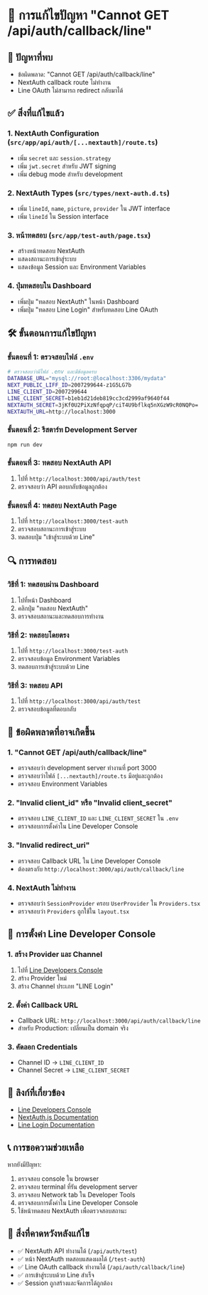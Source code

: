 # 🔧 การแก้ไขปัญหา "Cannot GET /api/auth/callback/line"

## 🚨 ปัญหาที่พบ
- ข้อผิดพลาด: "Cannot GET /api/auth/callback/line"
- NextAuth callback route ไม่ทำงาน
- Line OAuth ไม่สามารถ redirect กลับมาได้

## ✅ สิ่งที่แก้ไขแล้ว

### 1. **NextAuth Configuration** (`src/app/api/auth/[...nextauth]/route.ts`)
- เพิ่ม `secret` และ `session.strategy`
- เพิ่ม `jwt.secret` สำหรับ JWT signing
- เพิ่ม debug mode สำหรับ development

### 2. **NextAuth Types** (`src/types/next-auth.d.ts`)
- เพิ่ม `lineId`, `name`, `picture`, `provider` ใน JWT interface
- เพิ่ม `lineId` ใน Session interface

### 3. **หน้าทดสอบ** (`src/app/test-auth/page.tsx`)
- สร้างหน้าทดสอบ NextAuth
- แสดงสถานะการเข้าสู่ระบบ
- แสดงข้อมูล Session และ Environment Variables

### 4. **ปุ่มทดสอบใน Dashboard**
- เพิ่มปุ่ม "ทดสอบ NextAuth" ในหน้า Dashboard
- เพิ่มปุ่ม "ทดสอบ Line Login" สำหรับทดสอบ Line OAuth

## 🛠️ ขั้นตอนการแก้ไขปัญหา

### ขั้นตอนที่ 1: ตรวจสอบไฟล์ `.env`
```bash
# ตรวจสอบว่ามีไฟล์ .env และมีข้อมูลครบ
DATABASE_URL="mysql://root:@localhost:3306/mydata"
NEXT_PUBLIC_LIFF_ID=2007299644-z1G5LG7b
LINE_CLIENT_ID=2007299644
LINE_CLIENT_SECRET=b1eb1d21deb819cc3cd2999af9640f44
NEXTAUTH_SECRET=3jKf0U2PiXzNfqpqP/ciT4U9bflkq5nXGzW9cR0NQPo=
NEXTAUTH_URL=http://localhost:3000
```

### ขั้นตอนที่ 2: รีสตาร์ท Development Server
```bash
npm run dev
```

### ขั้นตอนที่ 3: ทดสอบ NextAuth API
1. ไปที่ `http://localhost:3000/api/auth/test`
2. ตรวจสอบว่า API ตอบกลับข้อมูลถูกต้อง

### ขั้นตอนที่ 4: ทดสอบ NextAuth Page
1. ไปที่ `http://localhost:3000/test-auth`
2. ตรวจสอบสถานะการเข้าสู่ระบบ
3. ทดสอบปุ่ม "เข้าสู่ระบบด้วย Line"

## 🔍 การทดสอบ

### วิธีที่ 1: ทดสอบผ่าน Dashboard
1. ไปที่หน้า Dashboard
2. คลิกปุ่ม "ทดสอบ NextAuth"
3. ตรวจสอบสถานะและทดสอบการทำงาน

### วิธีที่ 2: ทดสอบโดยตรง
1. ไปที่ `http://localhost:3000/test-auth`
2. ตรวจสอบข้อมูล Environment Variables
3. ทดสอบการเข้าสู่ระบบด้วย Line

### วิธีที่ 3: ทดสอบ API
1. ไปที่ `http://localhost:3000/api/auth/test`
2. ตรวจสอบข้อมูลที่ตอบกลับ

## 🚨 ข้อผิดพลาดที่อาจเกิดขึ้น

### 1. **"Cannot GET /api/auth/callback/line"**
- ตรวจสอบว่า development server ทำงานที่ port 3000
- ตรวจสอบว่าไฟล์ `[...nextauth]/route.ts` มีอยู่และถูกต้อง
- ตรวจสอบ Environment Variables

### 2. **"Invalid client_id" หรือ "Invalid client_secret"**
- ตรวจสอบ `LINE_CLIENT_ID` และ `LINE_CLIENT_SECRET` ใน `.env`
- ตรวจสอบการตั้งค่าใน Line Developer Console

### 3. **"Invalid redirect_uri"**
- ตรวจสอบ Callback URL ใน Line Developer Console
- ต้องตรงกับ `http://localhost:3000/api/auth/callback/line`

### 4. **NextAuth ไม่ทำงาน**
- ตรวจสอบว่า `SessionProvider` ครอบ `UserProvider` ใน `Providers.tsx`
- ตรวจสอบว่า `Providers` ถูกใช้ใน `layout.tsx`

## 📱 การตั้งค่า Line Developer Console

### 1. **สร้าง Provider และ Channel**
1. ไปที่ [Line Developers Console](https://developers.line.biz/)
2. สร้าง Provider ใหม่
3. สร้าง Channel ประเภท "LINE Login"

### 2. **ตั้งค่า Callback URL**
- Callback URL: `http://localhost:3000/api/auth/callback/line`
- สำหรับ Production: เปลี่ยนเป็น domain จริง

### 3. **คัดลอก Credentials**
- Channel ID → `LINE_CLIENT_ID`
- Channel Secret → `LINE_CLIENT_SECRET`

## 🔗 ลิงก์ที่เกี่ยวข้อง

- [Line Developers Console](https://developers.line.biz/)
- [NextAuth.js Documentation](https://next-auth.js.org/)
- [Line Login Documentation](https://developers.line.biz/en/docs/line-login/)

## 📞 การขอความช่วยเหลือ

หากยังมีปัญหา:
1. ตรวจสอบ console ใน browser
2. ตรวจสอบ terminal ที่รัน development server
3. ตรวจสอบ Network tab ใน Developer Tools
4. ตรวจสอบการตั้งค่าใน Line Developer Console
5. ใช้หน้าทดสอบ NextAuth เพื่อตรวจสอบสถานะ

## 🎯 สิ่งที่คาดหวังหลังแก้ไข

- ✅ NextAuth API ทำงานได้ (`/api/auth/test`)
- ✅ หน้า NextAuth ทดสอบแสดงผลได้ (`/test-auth`)
- ✅ Line OAuth callback ทำงานได้ (`/api/auth/callback/line`)
- ✅ การเข้าสู่ระบบด้วย Line สำเร็จ
- ✅ Session ถูกสร้างและจัดการได้ถูกต้อง
